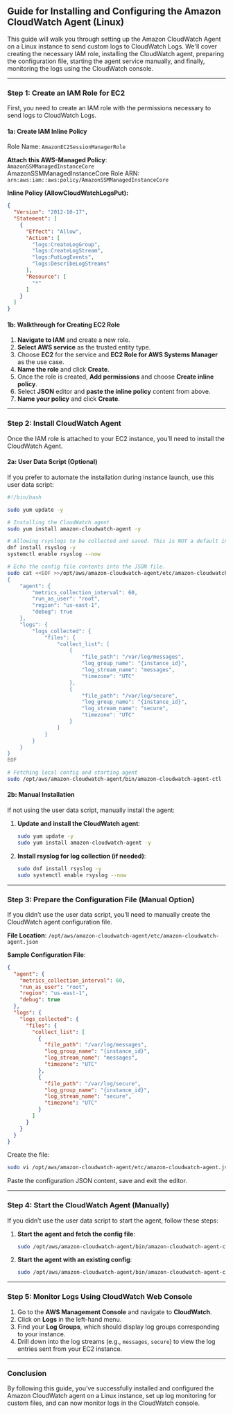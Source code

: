 ## Guide for Installing and Configuring the Amazon CloudWatch Agent (Linux)

This guide will walk you through setting up the Amazon CloudWatch Agent on a Linux instance to send custom logs to CloudWatch Logs. We'll cover creating the necessary IAM role, installing the CloudWatch agent, preparing the configuration file, starting the agent service manually, and finally, monitoring the logs using the CloudWatch console.

---

### Step 1: Create an IAM Role for EC2

First, you need to create an IAM role with the permissions necessary to send logs to CloudWatch Logs.

#### 1a: Create IAM Inline Policy
Role Name: `AmazonEC2SessionManagerRole`

**Attach this AWS-Managed Policy**:  
`AmazonSSMManagedInstanceCore`  
AmazonSSMManagedInstanceCore Role ARN:  
`arn:aws:iam::aws:policy/AmazonSSMManagedInstanceCore`

**Inline Policy (AllowCloudWatchLogsPut):**
```json
{
  "Version": "2012-10-17",
  "Statement": [
    {
      "Effect": "Allow",
      "Action": [
        "logs:CreateLogGroup",
        "logs:CreateLogStream",
        "logs:PutLogEvents",
        "logs:DescribeLogStreams"
      ],
      "Resource": [
        "*"
      ]
    }
  ]
}
```

#### 1b: Walkthrough for Creating EC2 Role
1. **Navigate to IAM** and create a new role.
2. **Select AWS service** as the trusted entity type.
3. Choose **EC2** for the service and **EC2 Role for AWS Systems Manager** as the use case.
4. **Name the role** and click **Create**.
5. Once the role is created, **Add permissions** and choose **Create inline policy**.
6. Select **JSON** editor and **paste the inline policy** content from above.
7. **Name your policy** and click **Create**.

---

### Step 2: Install CloudWatch Agent

Once the IAM role is attached to your EC2 instance, you'll need to install the CloudWatch Agent.

#### 2a: User Data Script (Optional)
If you prefer to automate the installation during instance launch, use this user data script:

```bash
#!/bin/bash

sudo yum update -y

# Installing the CloudWatch agent
sudo yum install amazon-cloudwatch-agent -y

# Allowing rsyslogs to be collected and saved. This is NOT a default in AML2023
dnf install rsyslog -y
systemctl enable rsyslog --now

# Echo the config file contents into the JSON file.
sudo cat <<EOF >>/opt/aws/amazon-cloudwatch-agent/etc/amazon-cloudwatch-agent.json
{
    "agent": {
        "metrics_collection_interval": 60,
        "run_as_user": "root",
        "region": "us-east-1",
        "debug": true
    },
    "logs": {
        "logs_collected": {
            "files": {
                "collect_list": [
                    {
                        "file_path": "/var/log/messages",
                        "log_group_name": "{instance_id}",
                        "log_stream_name": "messages",
                        "timezone": "UTC"
                    },
                    {
                        "file_path": "/var/log/secure",
                        "log_group_name": "{instance_id}",
                        "log_stream_name": "secure",
                        "timezone": "UTC"
                    }
                ]
            }
        }
    }
}
EOF

# Fetching local config and starting agent
sudo /opt/aws/amazon-cloudwatch-agent/bin/amazon-cloudwatch-agent-ctl -a fetch-config -m ec2 -s -c file:/opt/aws/amazon-cloudwatch-agent/etc/amazon-cloudwatch-agent.json
```

#### 2b: Manual Installation
If not using the user data script, manually install the agent:

1. **Update and install the CloudWatch agent**:
   ```bash
   sudo yum update -y
   sudo yum install amazon-cloudwatch-agent -y
   ```

2. **Install rsyslog for log collection (if needed)**:
   ```bash
   sudo dnf install rsyslog -y
   sudo systemctl enable rsyslog --now
   ```

---

### Step 3: Prepare the Configuration File (Manual Option)

If you didn’t use the user data script, you’ll need to manually create the CloudWatch agent configuration file.

**File Location**: `/opt/aws/amazon-cloudwatch-agent/etc/amazon-cloudwatch-agent.json`

**Sample Configuration File**:
```json
{
  "agent": {
    "metrics_collection_interval": 60,
    "run_as_user": "root",
    "region": "us-east-1",
    "debug": true
  },
  "logs": {
    "logs_collected": {
      "files": {
        "collect_list": [
          {
            "file_path": "/var/log/messages",
            "log_group_name": "{instance_id}",
            "log_stream_name": "messages",
            "timezone": "UTC"
          },
          {
            "file_path": "/var/log/secure",
            "log_group_name": "{instance_id}",
            "log_stream_name": "secure",
            "timezone": "UTC"
          }
        ]
      }
    }
  }
}
```

Create the file:
```bash
sudo vi /opt/aws/amazon-cloudwatch-agent/etc/amazon-cloudwatch-agent.json
```

Paste the configuration JSON content, save and exit the editor.

---

### Step 4: Start the CloudWatch Agent (Manually)

If you didn’t use the user data script to start the agent, follow these steps:

1. **Start the agent and fetch the config file**:
   ```bash
   sudo /opt/aws/amazon-cloudwatch-agent/bin/amazon-cloudwatch-agent-ctl -a fetch-config -m ec2 -s -c file:/opt/aws/amazon-cloudwatch-agent/etc/amazon-cloudwatch-agent.json
   ```

2. **Start the agent with an existing config**:
   ```bash
   sudo /opt/aws/amazon-cloudwatch-agent/bin/amazon-cloudwatch-agent-ctl -a start -m ec2 -s
   ```

---

### Step 5: Monitor Logs Using CloudWatch Web Console

1. Go to the **AWS Management Console** and navigate to **CloudWatch**.
2. Click on **Logs** in the left-hand menu.
3. Find your **Log Groups**, which should display log groups corresponding to your instance.
4. Drill down into the log streams (e.g., `messages`, `secure`) to view the log entries sent from your EC2 instance.



---

### Conclusion

By following this guide, you’ve successfully installed and configured the Amazon CloudWatch agent on a Linux instance, set up log monitoring for custom files, and can now monitor logs in the CloudWatch console.